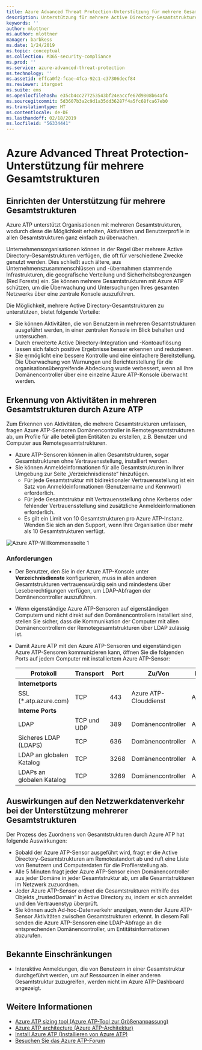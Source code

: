 ```yaml
---
title: Azure Advanced Threat Protection-Unterstützung für mehrere Gesamtstrukturen | Microsoft-Dokumentation
description: Unterstützung für mehrere Active Directory-Gesamtstrukturen in Azure ATP
keywords: ''
author: mlottner
ms.author: mlottner
manager: barbkess
ms.date: 1/24/2019
ms.topic: conceptual
ms.collection: M365-security-compliance
ms.prod: ''
ms.service: azure-advanced-threat-protection
ms.technology: ''
ms.assetid: effca0f2-fcae-4fca-92c1-c37306decf84
ms.reviewer: itargoet
ms.suite: ems
ms.openlocfilehash: e35cb4cc277253543bf24eaccfe67d9808b64af4
ms.sourcegitcommit: 5d3607b3a2c9d1a35dd36287f4a5fc68fca67eb0
ms.translationtype: HT
ms.contentlocale: de-DE
ms.lasthandoff: 02/18/2019
ms.locfileid: "56334441"
---
```

# <a name="azure-advanced-threat-protection-multi-forest-support"></a>Azure Advanced Threat Protection-Unterstützung für mehrere Gesamtstrukturen


## <a name="multi-forest-support-set-up"></a>Einrichten der Unterstützung für mehrere Gesamtstrukturen 

Azure ATP unterstützt Organisationen mit mehreren Gesamtstrukturen, wodurch diese die Möglichkeit erhalten, Aktivitäten und Benutzerprofile in allen Gesamtstrukturen ganz einfach zu überwachen. 

Unternehmensorganisationen können in der Regel über mehrere Active Directory-Gesamtstrukturen verfügen, die oft für verschiedene Zwecke genutzt werden. Dies schließt auch ältere, aus Unternehmenszusammenschlüssen und -übernahmen stammende Infrastrukturen, die geografische Verteilung und Sicherheitsbegrenzungen (Red Forests) ein. Sie können mehrere Gesamtstrukturen mit Azure ATP schützen, um die Überwachung und Untersuchungen Ihres gesamten Netzwerks über eine zentrale Konsole auszuführen.

Die Möglichkeit, mehrere Active Directory-Gesamtstrukturen zu unterstützen, bietet folgende Vorteile:
-   Sie können Aktivitäten, die von Benutzern in mehreren Gesamtstrukturen ausgeführt werden, in einer zentralen Konsole im Blick behalten und untersuchen. 
-   Durch erweiterte Active Directory-Integration und -Kontoauflösung lassen sich falsch positive Ergebnisse besser erkennen und reduzieren. 
-   Sie ermöglicht eine bessere Kontrolle und eine einfachere Bereitstellung. Die Überwachung von Warnungen und Berichterstellung für die organisationsübergreifende Abdeckung wurde verbessert, wenn all Ihre Domänencontroller über eine einzelne Azure ATP-Konsole überwacht werden.


## <a name="azure-atp-detection-activity-across-multiple-forests"></a>Erkennung von Aktivitäten in mehreren Gesamtstrukturen durch Azure ATP 

Zum Erkennen von Aktivitäten, die mehrere Gesamtstrukturen umfassen, fragen Azure ATP-Sensoren Domänencontroller in Remotegesamtstrukturen ab, um Profile für alle beteiligten Entitäten zu erstellen, z.B. Benutzer und Computer aus Remotegesamtstrukturen. 

- Azure ATP-Sensoren können in allen Gesamtstrukturen, sogar Gesamtstrukturen ohne Vertrauensstellung, installiert werden.
- Sie können Anmeldeinformationen für alle Gesamtstrukturen in Ihrer Umgebung zur Seite „Verzeichnisdienste“ hinzufügen. 
    - Für jede Gesamtstruktur mit bidirektionaler Vertrauensstellung ist ein Satz von Anmeldeinformationen (Benutzername und Kennwort) erforderlich. 
    - Für jede Gesamtstruktur mit Vertrauensstellung ohne Kerberos oder fehlender Vertrauensstellung sind zusätzliche Anmeldeinformationen erforderlich. 
    - Es gilt ein Limit von 10 Gesamtstrukturen pro Azure ATP-Instanz. Wenden Sie sich an den Support, wenn Ihre Organisation über mehr als 10 Gesamtstrukturen verfügt. 

![Azure ATP-Willkommensseite 1](media/directory-services-add-no-trust-forests.png)

### <a name="requirements"></a>Anforderungen 

- Der Benutzer, den Sie in der Azure ATP-Konsole unter **Verzeichnisdienste** konfigurieren, muss in allen anderen Gesamtstrukturen vertrauenswürdig sein und mindestens über Leseberechtigungen verfügen, um LDAP-Abfragen der Domänencontroller auszuführen.
- Wenn eigenständige Azure ATP-Sensoren auf eigenständigen Computern und nicht direkt auf den Domänencontrollern installiert sind, stellen Sie sicher, dass die Kommunikation der Computer mit allen Domänencontrollern der Remotegesamtstrukturen über LDAP zulässig ist. 

- Damit Azure ATP mit den Azure ATP-Sensoren und eigenständigen Azure ATP-Sensoren kommunizieren kann, öffnen Sie die folgenden Ports auf jedem Computer mit installiertem Azure ATP-Sensor:
 
  |Protokoll|Transport|Port|Zu/Von|Richtung|
  |----|----|----|----|----|
  |**Internetports**||||
  |SSL (*.atp.azure.com)|TCP|443|Azure ATP-Clouddienst|Ausgehend|
  |**Interne Ports**||||           
  |LDAP|TCP und UDP|389|Domänencontroller|Ausgehend|
  |Sicheres LDAP (LDAPS)|TCP|636|Domänencontroller|Ausgehend|
  |LDAP an globalen Katalog|TCP|3268|Domänencontroller|Ausgehend|
  |LDAPs an globalen Katalog|TCP|3269|Domänencontroller|Ausgehend|


## <a name="multi-forest-support-network-traffic-impact"></a>Auswirkungen auf den Netzwerkdatenverkehr bei der Unterstützung mehrerer Gesamtstrukturen 

Der Prozess des Zuordnens von Gesamtstrukturen durch Azure ATP hat folgende Auswirkungen:

-   Sobald der Azure ATP-Sensor ausgeführt wird, fragt er die Active Directory-Gesamtstrukturen am Remotestandort ab und ruft eine Liste von Benutzern und Computerdaten für die Profilerstellung ab.
-   Alle 5 Minuten fragt jeder Azure ATP-Sensor einen Domänencontroller aus jeder Domäne in jeder Gesamtstruktur ab, um alle Gesamtstrukturen im Netzwerk zuzuordnen.
-   Jeder Azure ATP-Sensor ordnet die Gesamtstrukturen mithilfe des Objekts „trustedDomain“ in Active Directory zu, indem er sich anmeldet und den Vertrauenstyp überprüft.
-   Sie können auch Ad-hoc-Datenverkehr anzeigen, wenn der Azure ATP-Sensor Aktivitäten zwischen Gesamtstrukturen erkennt. In diesem Fall senden die Azure ATP-Sensoren eine LDAP-Abfrage an die entsprechenden Domänencontroller, um Entitätsinformationen abzurufen. 

## <a name="known-limitations"></a>Bekannte Einschränkungen
-   Interaktive Anmeldungen, die von Benutzern in einer Gesamtstruktur durchgeführt werden, um auf Ressourcen in einer anderen Gesamtstruktur zuzugreifen, werden nicht im Azure ATP-Dashboard angezeigt.



## <a name="see-also"></a>Weitere Informationen
- [Azure ATP sizing tool (Azure ATP-Tool zur Größenanpassung)](http://aka.ms/aatpsizingtool)
- [Azure ATP architecture (Azure ATP-Architektur)](atp-architecture.md)
- [Install Azure ATP (Installieren von Azure ATP)](install-atp-step1.md)
- [Besuchen Sie das Azure ATP-Forum](https://aka.ms/azureatpcommunity)


